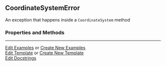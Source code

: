 ## <a id="McUtils.Coordinerds.CoordinateSystems.CoordinateSystem.CoordinateSystemError">CoordinateSystemError</a>
An exception that happens inside a `CoordinateSystem` method

### Properties and Methods






___

[Edit Examples](https://github.com/McCoyGroup/McUtils/edit/edit/ci/examples/ci/docs/McUtils/Coordinerds/CoordinateSystems/CoordinateSystem/CoordinateSystemError.md) or 
[Create New Examples](https://github.com/McCoyGroup/McUtils/new/edit/?filename=ci/examples/ci/docs/McUtils/Coordinerds/CoordinateSystems/CoordinateSystem/CoordinateSystemError.md) <br/>
[Edit Template](https://github.com/McCoyGroup/McUtils/edit/edit/ci/docs/ci/docs/McUtils/Coordinerds/CoordinateSystems/CoordinateSystem/CoordinateSystemError.md) or 
[Create New Template](https://github.com/McCoyGroup/McUtils/new/edit/?filename=ci/docs/templates/ci/docs/McUtils/Coordinerds/CoordinateSystems/CoordinateSystem/CoordinateSystemError.md) <br/>
[Edit Docstrings](https://github.com/McCoyGroup/McUtils/edit/edit/McUtils/Coordinerds/CoordinateSystems/CoordinateSystem.py?message=Update%20Docs)